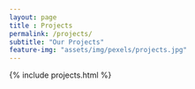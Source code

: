```yaml
--- 
layout: page
title : Projects
permalink: /projects/
subtitle: "Our Projects"
feature-img: "assets/img/pexels/projects.jpg"
---
```


{% include projects.html %}